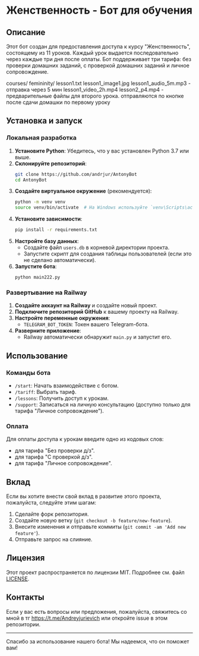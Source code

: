 # Женственность - Бот для обучения

## Описание

Этот бот создан для предоставления доступа к курсу "Женственность", состоящему из 11 уроков. Каждый урок выдается последовательно через каждые три дня после оплаты. Бот поддерживает три тарифа: без проверки домашних заданий, с проверкой домашних заданий и личное сопровождение.

courses/
  femininity/
    lesson1.txt
    lesson1_image1.jpg
    lesson1_audio_5m.mp3 - отправка через 5 мин
    lesson1_video_2h.mp4
    lesson2_p4.mp4 - предварительные файлы для второго урока. отправляются по кнопке после сдачи домашки по первому уроку



## Установка и запуск

### Локальная разработка

1. **Установите Python**: Убедитесь, что у вас установлен Python 3.7 или выше.
2. **Склонируйте репозиторий**:
    ```bash 
    git clone https://github.com/andrjur/AntonyBot
    cd AntonyBot
    ```
3. **Создайте виртуальное окружение** (рекомендуется):
    ```bash
    python -m venv venv
    source venv/bin/activate  # На Windows используйте `venv\Scripts\activate`
    ```
4. **Установите зависимости**:
    ```bash
    pip install -r requirements.txt
    ```
5. **Настройте базу данных**:
    - Создайте файл `users.db` в корневой директории проекта.
    - Запустите скрипт для создания таблицы пользователей (если это не сделано автоматически).
6. **Запустите бота**:
    ```bash
    python main222.py
    ```

### Развертывание на Railway

1. **Создайте аккаунт на Railway** и создайте новый проект.
2. **Подключите репозиторий GitHub** к вашему проекту на Railway.
3. **Настройте переменные окружения**:
    - `TELEGRAM_BOT_TOKEN`: Токен вашего Telegram-бота.
4. **Разверните приложение**:
    - Railway автоматически обнаружит `main.py` и запустит его.

## Использование

### Команды бота

- `/start`: Начать взаимодействие с ботом.
- `/tariff`: Выбрать тариф.
- `/lessons`: Получить доступ к урокам.
- `/support`: Записаться на личную консультацию (доступно только для тарифа "Личное сопровождение").

### Оплата

Для оплаты доступа к урокам введите одно из кодовых слов:
- для тарифа "Без проверки д/з".
- для тарифа "С проверкой д/з".
- для тарифа "Личное сопровождение".

## Вклад

Если вы хотите внести свой вклад в развитие этого проекта, пожалуйста, следуйте этим шагам:

1. Сделайте форк репозитория.
2. Создайте новую ветку (`git checkout -b feature/new-feature`).
3. Внесите изменения и отправьте коммиты (`git commit -am 'Add new feature'`).
4. Отправьте запрос на слияние.

## Лицензия

Этот проект распространяется по лицензии MIT. Подробнее см. файл [LICENSE](LICENSE).

## Контакты

Если у вас есть вопросы или предложения, пожалуйста, свяжитесь со мной в тг https://t.me/Andreyjurievich или откройте issue в этом репозитории.

---

Спасибо за использование нашего бота! Мы надеемся, что он поможет вам!
